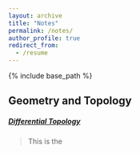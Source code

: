 ```yaml
---
layout: archive
title: "Notes"
permalink: /notes/
author_profile: true
redirect_from:
  - /resume
---
```


{% include base_path %}

Geometry and Topology
------

##### [Differential Topology](http://MyosotisAlpestris.github.io/files/differential_topology.pdf)
> This is the
